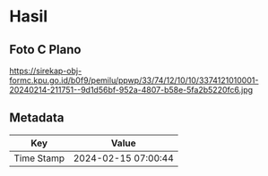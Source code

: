 # Hasil

## Foto C Plano

https://sirekap-obj-formc.kpu.go.id/b0f9/pemilu/ppwp/33/74/12/10/10/3374121010001-20240214-211751--9d1d56bf-952a-4807-b58e-5fa2b5220fc6.jpg


## Metadata

| Key        | Value               |
| ---------- | ------------------- |
| Time Stamp | 2024-02-15 07:00:44 |



